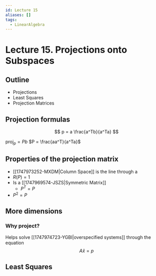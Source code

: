 ```yaml
---
id: Lecture 15
aliases: []
tags:
  - LinearAlgebra
---
```


# Lecture 15. Projections onto Subspaces

## Outline

- Projections
- Least Squares
- Projection Matrices

## Projection formulas

$$
p = a \frac{a^Tb}{a^Ta}
$$

$\text{proj}_p = Pb$
$P = \frac{aa^T}{a^Ta}$

## Properties of the projection matrix

- [[1747973252-MXDM|Column Space]] is the line through a
- $R(P)=1$
- Is a [[1747969574-JSZS|Symmetric Matrix]]
  - $P^T=P$
- $P^2=P$

## More dimensions

### Why project?

Helps solve [[1747974723-YGBI|overspecified systems]] through the equation
$$
A\hat{x} = p
$$

## Least Squares

